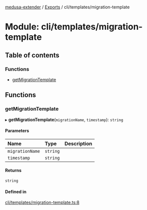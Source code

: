 [medusa-extender](../README.md) / [Exports](../modules.md) / cli/templates/migration-template

# Module: cli/templates/migration-template

## Table of contents

### Functions

- [getMigrationTemplate](cli_templates_migration_template.md#getmigrationtemplate)

## Functions

### getMigrationTemplate

▸ **getMigrationTemplate**(`migrationName`, `timestamp`): `string`

#### Parameters

| Name | Type | Description |
| :------ | :------ | :------ |
| `migrationName` | `string` |  |
| `timestamp` | `string` |  |

#### Returns

`string`

#### Defined in

[cli/templates/migration-template.ts:8](https://github.com/adrien2p/medusa-extender/blob/dcdc178/src/cli/templates/migration-template.ts#L8)
